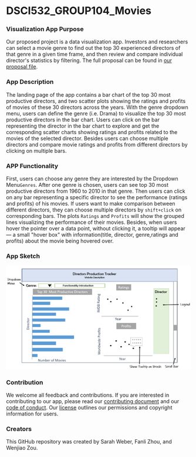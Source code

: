 # DSCI532_GROUP104_Movies

### Visualization App Purpose
Our proposed project is a data visualization app. Investors and researchers can select a movie genre to find out the top 30 experienced directors of that genre in a given time frame, and then review and compare individual director's statistics by filtering. The full proposal can be found in [our proposal file](https://github.com/UBC-MDS/DSCI532_GROUP104_Movies/blob/master/proposal.md).

### App Description 
The landing page of the app contains a bar chart of the top 30 most productive directors, and two scatter plots showing the ratings and profits of movies of these 30 directors across the years. With the genre dropdown menu, users can define the genre (i.e. Drama) to visualize the top 30 most productive directors in the bar chart. Users can click on the bar representing the director in the bar chart to explore and get the corresponding scatter charts showing ratings and profits related to the movies of the selected director. Besides users can choose multiple directors and compare movie ratings and profits from different directors by clicking on multiple bars.

### APP Functionality
First, users can choose any genre they are interested by the Dropdown Menu`Genres`. After one genre is chosen, users can see top 30 most productive directors from 1960 to 2010 in that genre. Then users can click on any bar representing a specific director to see the performance (ratings and profits) of his movies. If users want to make comparison between different directors, they can choose multiple directors by `shift+click` on corresponding bars. The plots `Ratings` and `Profits` will show the grouped lines visualizing the performance of their movies. Besides, when users hover the pointer over a data point, without clicking it, a tooltip will appear — a small "hover box" with information(title, director, genre,ratings and profits) about the movie being hovered over.

### App Sketch  

![](./img/sketch/sketch_of_proposal.PNG)

### Contribution
We welcome all feedback and contributions. If you are interested in contributing to our app, please read our [contributing document](https://github.com/UBC-MDS/DSCI532_GROUP104_Movies/blob/master/CONTRIBUTING.md) and our [code of conduct](https://github.com/UBC-MDS/DSCI532_GROUP104_Movies/blob/master/CODE_OF_CONDUCT.md). Our [license](https://github.com/UBC-MDS/DSCI532_GROUP104_Movies/blob/master/LICENSE) outlines our permissions and copyright information for users.

### Creators
This GitHub repository was created by Sarah Weber, Fanli Zhou, and Wenjiao Zou. 
